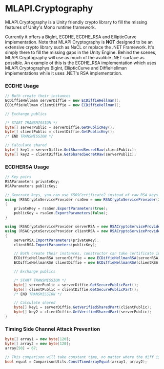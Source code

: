 # MLAPI.Cryptography
MLAPI.Cryptography is a Unity friendly crypto library to fill the missing features of Unity's Mono runtime framework.

Currently it offers a BigInt, ECDHE, ECDHE_RSA and EllipticCurve implementation. Note that MLAPI.Cryptography is **NOT** designed to be an extensive crypto library such as NaCL or replace the .NET Framework. It's simply there to fill the missing gaps in the Unity Engine. Behind the scenes, MLAPI.Cryptography will use as much of the avalible .NET surface as possible. An example of this is the ECDHE_RSA implementation which uses MLAPI.Cryptographys BigInt, EllipticCurve and DiffieHellman implementations while it uses .NET's RSA implementation.


### ECDHE Usage
```csharp
// Both create their instances
ECDiffieHellman serverDiffie = new ECDiffieHellman();
ECDiffieHellman clientDiffie = new ECDiffieHellman();

// Exchange publics

/* START TRANSMISSION */
byte[] serverPublic = serverDiffie.GetPublicKey();
byte[] clientPublic = clientDiffie.GetPublicKey();
/* END TRANSMISSION */

// Calculate shared
byte[] key1 = serverDiffie.GetSharedSecretRaw(clientPublic);
byte[] key2 = clientDiffie.GetSharedSecretRaw(serverPublic);
```

### ECDHERSA Usage
```csharp
// Key pairs
RSAParameters privateKey;
RSAParameters publicKey;

// Generate keys, you can use X509Certificate2 instead of raw RSA keys.
using (RSACryptoServiceProvider rsaGen = new RSACryptoServiceProvider(2048))
{
    privateKey = rsaGen.ExportParameters(true);
    publicKey = rsaGen.ExportParameters(false);
}

using (RSACryptoServiceProvider serverRSA = new RSACryptoServiceProvider())
using (RSACryptoServiceProvider clientRSA = new RSACryptoServiceProvider())
{
    serverRSA.ImportParameters(privateKey);
    clientRSA.ImportParameters(publicKey);

    // Both create their instances, constructor can take certificate instead or RSA key.
    ECDiffieHellmanRSA serverDiffie = new ECDiffieHellmanRSA(serverRSA);
    ECDiffieHellmanRSA clientDiffie = new ECDiffieHellmanRSA(clientRSA);

    // Exchange publics

    /* START TRANSMISSION */
    byte[] serverPublic = serverDiffie.GetSecurePublicPart();
    byte[] clientPublic = clientDiffie.GetSecurePublicPart();
    /* END TRANSMISSION */

    // Calculate shared
    byte[] key1 = serverDiffie.GetVerifiedSharedPart(clientPublic);
    byte[] key2 = clientDiffie.GetVerifiedSharedPart(serverPublic);
}
```
### Timing Side Channel Attack Prevention
```csharp
byte[] array1 = new byte[120];
byte[] array2 = new byte[120];
array[50] = 67;

// This comparison will take constant time, no matter where the diff is (if any).
bool equal = ComparisonUtils.ConstTimeArrayEqual(array1, array2);
```